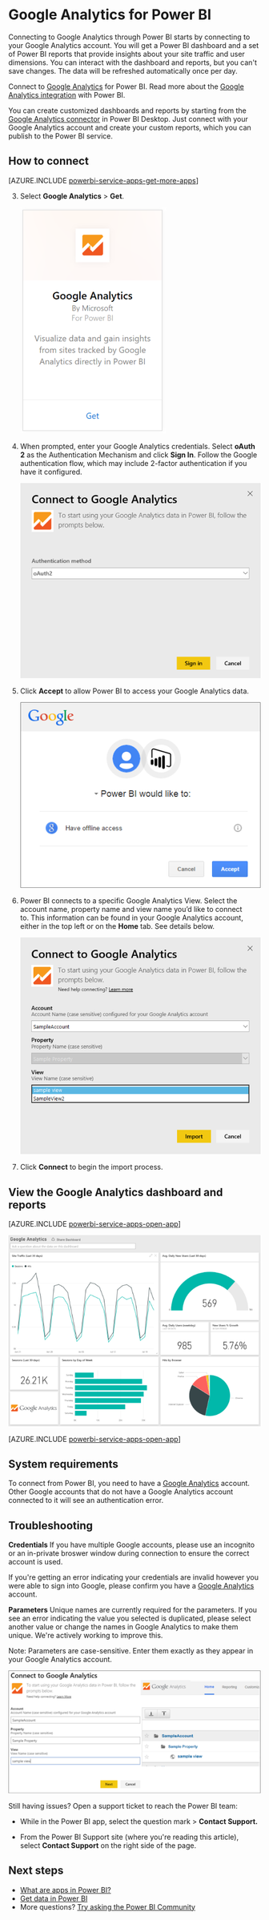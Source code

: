 <properties
   pageTitle="Google Analytics for Power BI"
   description="Google Analytics for Power BI"
   services="powerbi"
   documentationCenter=""
   authors="ajayan"
   manager="erikre"
   backup="maggiesMSFT"
   editor=""
   tags=""
   qualityFocus="no"
   qualityDate=""/>

<tags
   ms.service="powerbi"
   ms.devlang="NA"
   ms.topic="article"
   ms.tgt_pltfrm="NA"
   ms.workload="powerbi"
   ms.date="09/05/2017"
   ms.author="ajayan"/>

# Google Analytics for Power BI

Connecting to Google Analytics through Power BI starts by connecting to your Google Analytics account. You will get a Power BI dashboard and a set of Power BI reports that provide insights about your site traffic and user dimensions. You can interact with the dashboard and reports, but you can't save changes. The data will be refreshed automatically once per day.

Connect to [Google Analytics](https://app.powerbi.com/getdata/services/google-analytics) for Power BI. Read more about the [Google Analytics integration](https://powerbi.microsoft.com/integrations/google-analytics) with Power BI.

You can create customized dashboards and reports by starting from the [Google Analytics connector](powerbi-service-google-analytics-connector.md) in Power BI Desktop. Just connect with your Google Analytics account and create your custom reports, which you can publish to the Power BI service.

## How to connect

[AZURE.INCLUDE [powerbi-service-apps-get-more-apps](../includes/powerbi-service-apps-get-more-apps.md)]

3.  Select **Google Analytics** \> **Get**.

    ![](media/powerbi-content-pack-google-analytics/ga.png)

4.  When prompted, enter your Google Analytics credentials. Select **oAuth 2** as the Authentication Mechanism and click **Sign In**. Follow the Google authentication flow, which may include 2-factor authentication if you have it configured.

    ![](media/powerbi-content-pack-google-analytics/creds.png)

5.  Click **Accept** to allow Power BI to access your Google Analytics data.

    ![](media/powerbi-content-pack-google-analytics/googleanalytics.png)

6.  Power BI connects to a specific Google Analytics View. Select the account name, property name and view name you’d like to connect to. This information can be found in your Google Analytics account, either in the top left or on the **Home** tab. See details below. 

    ![](media/powerbi-content-pack-google-analytics/params2.png)

7.  Click **Connect** to begin the import process. 

## View the Google Analytics dashboard and reports

[AZURE.INCLUDE [powerbi-service-apps-open-app](../includes/powerbi-service-apps-open-app.md)]

![](media/powerbi-content-pack-google-analytics/googleanalytics2.png)

[AZURE.INCLUDE [powerbi-service-apps-open-app](../includes/powerbi-service-apps-open-app.md)]

## System requirements

To connect from Power BI, you need to have a [Google Analytics](https://www.google.com/analytics/) account. Other Google accounts that do not have a Google Analytics account connected to it will see an authentication error.

## Troubleshooting 

**Credentials**
If you have multiple Google accounts, please use an incognito or an in-private broswer window during connection to ensure the correct account is used.

If you're getting an error indicating your credentials are invalid however you were able to sign into Google, please confirm you have a [Google Analytics](https://www.google.com/analytics/) account.

**Parameters**
Unique names are currently required for the parameters. If you see an error indicating the value you selected is duplicated, please select another value or change the names in Google Analytics to make them unique. We're actively working to improve this.

Note: Parameters are case-sensitive. Enter them exactly as they appear in your Google Analytics account.

![](media/powerbi-content-pack-google-analytics/PBI_GoogleAnalytics1.png)

Still having issues? Open a support ticket to reach the Power BI team:

-   While in the Power BI app, select the question mark \> **Contact Support.**

-   From the Power BI Support site (where you're reading this article), select **Contact Support** on the right side of the page.

## Next steps

- [What are apps in Power BI?](powerbi-service-what-are-apps.md)
- [Get data in Power BI](powerbi-service-get-data.md)
- More questions? [Try asking the Power BI Community](http://community.powerbi.com/)

